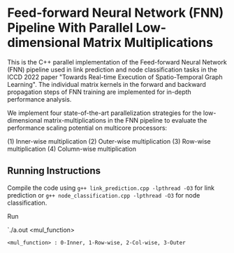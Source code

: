 # Feed-forward Neural Network (FNN) Pipeline With Parallel Low-dimensional Matrix Multiplications

This is the C++ parallel implementation of the Feed-forward Neural Network (FNN) pipeline used in link prediction and node classification tasks in the ICCD 2022 paper "Towards Real-time Execution of Spatio-Temporal Graph Learning". The individual matrix kernels in the forward and backward propagation steps of FNN training are implemented for in-depth performance analysis. 

We implement four state-of-the-art parallelization strategies for the low-dimensional matrix-multiplications in the FNN pipeline to evaluate the performance scaling potential on multicore processors:

(1) Inner-wise multiplication
(2) Outer-wise multiplication
(3) Row-wise multiplication
(4) Column-wise multiplication

Running Instructions
-----------
Compile the code using
`g++ link_prediction.cpp -lpthread -O3` for link prediction or `g++ node_classification.cpp -lpthread -O3` 
for node classification.


Run

`./a.out <threads> <mul_function>


`<mul_function> : 0-Inner, 1-Row-wise, 2-Col-wise, 3-Outer`
